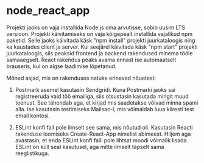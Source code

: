 # node_react_app

Projekti jaoks on vaja installida Node.js oma arvutisse, sobib uusim LTS versioon.
Projekti käivitamiseks on vaja kõigepealt installida vajalikud npm paketid. 
Selle jaoks käivitada käsk "npm install" projekti juurkataloogis ning ka kaustades
client ja server. Kui seejärel käivitada käsk "npm start" projekti juurkataloogis, siis
peaksid frontend ja backend rakendused minema tööle samaaegselt. React rakendus peaks avama 
ennast ise automaatselt brauseris, kui on algse laadimise lõpetanud.

Mõned asjad, mis on rakenduses natuke erinevad nõuetest:
1) Postmark asemel kasutasin Sendgridi. Kuna Postmarki jaoks sai registreeruda vaid 
töö emailiga, siis otsustasin kasutada mingit muud teenust. See tähendab aga, 
et kirjad mis saadetakse võivad minna spami alla. Ise kasutasin testimiseks Mailsac-i,
 mis võimaldab luua kiiresti test email kontosi.

2) ESLint konfi fail pole ilmselt see sama, mis nõutud oli. Kasutasin Reacti rakenduse 
loomiseks Create-React-App nimelist abimeest. Hiljem aga avastasin, et enda ESLint 
konfi faili pole lihtsat moodi võimalik lisada. ESLint on küll seal kasutusel, 
aga mitte ilmselt täpselt sama reeglistikuga.